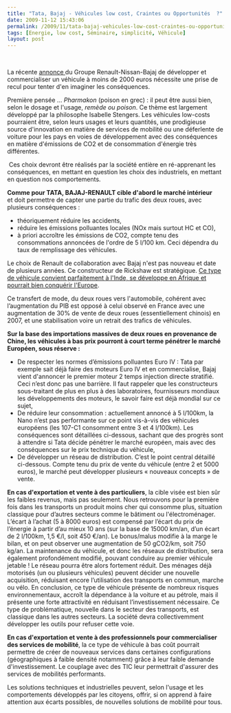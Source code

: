 ```yaml
---
title: "Tata, Bajaj - Véhicules low cost, Craintes ou Opportunités  ?"
date: 2009-11-12 15:43:06
permalink: /2009/11/tata-bajaj-vehicules-low-cost-craintes-ou-opportunites.html
tags: [Energie, low cost, Séminaire, simplicité, Véhicule]
layout: post
---
```


<br /> <p>La récente <a href="http://www.lexpansion.com/economie/actualite-entreprise/pourquoi-renault-a-choisi-bajaj-pour-defier-la-nano_207223.html" title="Bajaj Renault">annonce </a>du Groupe Renault-Nissan-Bajaj de développer et commercialiser un véhicule à moins de 2000 euros nécessite une prise de recul pour tenter d'en imaginer les conséquences.</p> <p>Première pensée ... <em>Pharmakon</em> (poison en grec) : il peut être aussi bien, selon le dosage et l'usage, <em>remède ou poison</em>. Ce thème est largement développé par la philosophe Isabelle Stengers. Les véhicules low-costs pourraient être, selon leurs usages et leurs quantités, une prodigieuse source d'innovation en matière de services de mobilité ou une déferlente de voiture pour les pays en voies de développement avec des conséquences en matière d'émissions de CO2 et de consommation d'énergie très différentes.</p> <p> Ces choix devront être réalisés par la société entière en ré-apprenant les conséquences, en mettant en question les choix des industriels, en mettant en question nos comportements.</p> <p></p>   <!--more-->  <p><strong>Comme pour TATA, BAJAJ-RENAULT cible d'abord le marché intérieur</strong> et doit permettre de capter une partie du trafic des deux roues, avec plusieurs conséquences :</p> <ul> <li> <div>théoriquement réduire les accidents,</div> <li> <div>réduire les émissions polluantes locales (NOx mais surtout HC et CO),</div> <li> <div>à priori accroître les émissions de CO2, compte tenu des consommations annoncées de l'ordre de 5 l/100 km. Ceci dépendra du taux de remplissage des véhicules.</div></li> </li> </li> </ul> <p>Le choix de Renault de collaboration avec Bajaj n'est pas nouveau et date de plusieurs années. Ce constructeur de Rickshaw est stratégique. <a href="http://transit-city.blogspot.com/2009/10/london-2027-linde-comme-modele.html" title="rickshaw">Ce type de véhicule convient parfaitement à l'Inde, se développe en Afrique et pourrait bien conquérir l'Europe</a>. </p> <p>Ce transfert de mode, du deux roues vers l'automobile, cohérent avec l’augmentation du PIB est opposé à celui observé en France avec une augmentation de 30% de vente de deux roues (essentiellement chinois) en 2007, et une stabilisation voire un retrait des trafics de véhicules. </p> <p><strong>Sur la base des importations massives de deux roues en provenance de Chine, les véhicules à bas prix pourront à court terme pénétrer le marché Européen, sous réserve :</strong></p> <ul> <li> <div>De respecter les normes d’émissions polluantes Euro IV : Tata par exemple sait déjà faire des moteurs Euro IV et en commercialise, Bajaj vient d'annoncer le premier moteur 2 temps injection directe stratifié. Ceci n’est donc pas une barrière. Il faut rappeler que les constructeurs sous-traitant de plus en plus à des laboratoires, fournisseurs mondiaux les développements des moteurs, le savoir faire est déjà mondial sur ce sujet,</div> <li> <div>De réduire leur consommation : actuellement annoncé à 5 l/100km, la Nano n’est pas performante sur ce point vis-à-vis des véhicules européens (les 107-C1 consomment entre 3 et 4 l/100km). Les conséquences sont détaillées ci-dessous, sachant que des progrès sont à attendre si Tata décide pénétrer le marché européen, mais avec des conséquences sur le prix technique du véhicule,</div> <li> <div>De développer un réseau de distribution. C’est le point central détaillé ci-dessous. Compte tenu du prix de vente du véhicule (entre 2 et 5000 euros), le marché peut développer plusieurs « nouveaux concepts » de vente.</div></li> </li> </li> </ul> <p><span><strong>En cas d'exportation et vente à des particuliers</strong>, la cible visée est bien sûr les faibles revenus, mais pas seulement. Nous retrouvons pour la première fois dans les transports un produit moins cher qui consomme plus, situation classique pour d’autres secteurs comme le bâtiment ou l'électroménager. <span>L’écart à l’achat (5 à 8000 euros) est compensé par l’écart du prix de l’énergie à partir d’au mieux 10 ans (sur la base de 15000 km/an, d’un écart de 2 l/100km, 1,5 €/l, soit 450 €/an). Le bonus/malus modifie à la marge le bilan, et on peut observer une augmentation de 50 gCO2/km, soit 750 kg/an. La maintenance du véhicule, et donc les réseaux de distribution, sera également profondément modifié, pouvant conduire au premier véhicule jetable ! Le réseau pourra être alors fortement réduit. Des ménages déjà motorisés (un ou plusieurs véhicules) peuvent décider une nouvelle acquisition, réduisant encore l’utilisation des transports en commun, marche ou vélo. En conclusion, ce type de véhicule présente de nombreux risques environnementaux, accroît la dépendance à la voiture et au pétrole, mais il présente une forte attractivité en réduisant l’investissement nécessaire. Ce type de problématique, nouvelle dans le secteur des transports, est classique dans les autres secteurs. La société devra collectivemment développer les outils pour refuser cette voie.</span></span></p> <p><span><span><span><strong>En cas d'exportation et vente à des professionnels pour commercialiser des services de mobilité</strong>, la ce type de véhicule à bas coût pourrait permettre de créer de nouveaux services dans certaines configurations (géographiques à faible densité notamment) grâce à leur faible demande d'investissement. Le couplage avec des TIC leur permettrait d'assurer des services de mobilités performants.</span></span></span></p> <p><span><span><span>Les solutions techniques et industrielles peuvent, selon l'usage et les comportements développés par les citoyens, offrir, si on apprend à faire attention aux écarts possibles, de nouvelles solutions de mobilité pour tous.</span></span></span></p> <p><span><span><span></span></span></span><span><span></span></span></p>
